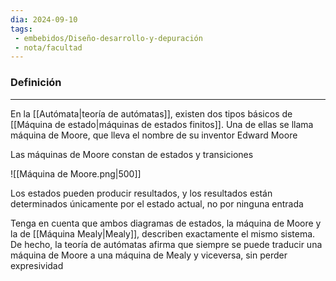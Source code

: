 ```yaml
---
dia: 2024-09-10
tags: 
 - embebidos/Diseño-desarrollo-y-depuración
 - nota/facultad
---
```

### Definición
---
En la [[Autómata|teoría de autómatas]], existen dos tipos básicos de [[Máquina de estado|máquinas de estados finitos]]. Una de ellas se llama máquina de Moore, que lleva el nombre de su inventor Edward Moore

Las máquinas de Moore constan de estados y transiciones

![[Máquina de Moore.png|500]]

Los estados pueden producir resultados, y los resultados están determinados únicamente por el estado actual, no por ninguna entrada

Tenga en cuenta que ambos diagramas de estados, la máquina de Moore y la de [[Máquina Mealy|Mealy]], describen exactamente el mismo sistema. De hecho, la teoría de autómatas afirma que siempre se puede traducir una máquina de Moore a una máquina de Mealy y viceversa, sin perder expresividad
